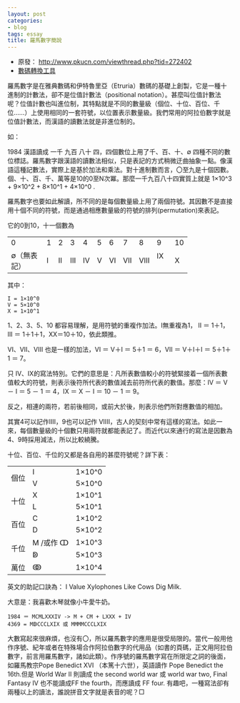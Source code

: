 ```yaml
---
layout: post
categories:
- blog
tags: essay
title: 羅馬數字簡說
---
```

+ 原發： <http://www.pkucn.com/viewthread.php?tid=272402>
+ [數碼轉換工具](/js-tools/numeral)


羅馬數字是在雅典數碼和伊特魯里亞（Etruria）數碼的基礎上創製，它是一種十進制的計數法，卻不是位值計數法（positional notation）。甚麼叫位值計數法呢？位值計數也叫進位制，其特點就是不同的數量級（個位、十位、百位、千位……）上使用相同的一套符號，以位置表示數量級。我們常用的阿拉伯數字就是位值計數法，而漢語的讀數法就是非進位制的。

如：

1984 漢語讀成 一千 九百 八十 四，四個數位上用了千、百、十、∅ 四種不同的數位標誌。羅馬數字跟漢語的讀數法相似，只是表記的方式稍微迂曲抽象一點。像漢語這種記數法，實際上是基於加法和乘法。對十進制數而言，〇至九是十個因數。個、十、百、千、萬等是10的0至N次冪。那麼一千九百八十四實質上就是 1×10^3 + 9×10^2 + 8×10^1 + 4×10^0 .

羅馬數字也要如此解讀，所不同的是每個數量級上用了兩個符號。其因數不是直接用十個不同的符號，而是通過相應數量級的符號的排列(permutation)來表記。

它的0到10，十一個數為 

<table cellspacing="0"  style="width:80%">
<tbody>
<tr><td>0</td><td> 1 </td><td>2</td><td> 3 </td><td>4</td><td> 5 </td><td>6</td><td> 7 </td><td>8 </td><td>9&nbsp; &nbsp;</td><td>10</td></tr>
<tr><td>∅（無表記）</td><td> I </td><td>II</td><td> III </td><td>IV</td><td> V </td><td>VI</td><td> VII </td><td>VIII </td><td>IX&nbsp; &nbsp;</td><td> X </td></tr>
</tbody>
</table>


其中：

	I = 1×10^0
	V = 5×10^0
	X = 1×10^1

1、2、3、5、10 都容易理解，是用符號的重複作加法。I無重複為1， II ＝ 1＋1，III ＝ 1＋1＋1，XX＝10＋10，依此類推。

VI、VII、VIII 也是一樣的加法，VI ＝ V＋I ＝ 5＋1 ＝ 6，VII ＝ V＋I＋I ＝ 5＋1＋1 ＝ 7。

只 IV、IX的寫法特別。它們的意思是：凡所表數值較小的符號緊接着一個所表數值較大的符號，則表示後符所代表的數值減去前符所代表的數值。那麼：IV ＝ V － I ＝ 5 － 1 ＝ 4，IX ＝ X － I ＝ 10 － 1 ＝ 9。

反之，相連的兩符，若前後相同，或前大於後，則表示他們所對應數值的相加。

其實4可以記作IIII，9也可以記作 VIIII，古人的契刻中常有這樣的寫法。如此一來，每個數量級的十個數只用兩符就都能表記了。而近代以來通行的寫法是因數為4、9時採用減法，所以比較繞騰。

十位、百位、千位的又都是各自用的甚麼符號呢？詳下表：

<table cellspacing="0" style="width:300px">
	<tbody>
	<tr><td rowspan="2">個位</td><td>I </td><td> 1×10^0</td></tr>
	<tr><td>V </td><td> 5×10^0</td></tr>
	<tr><td rowspan="2">十位</td><td>X </td><td> 1×10^1</td></tr>
	<tr><td>L </td><td> 5×10^1</td></tr>
	<tr><td rowspan="2">百位</td><td>C </td><td> 1×10^2</td></tr>
	<tr><td>D </td><td> 5×10^2</td></tr>
	<tr><td rowspan="2">千位</td><td>M /或作 ↀ</td><td> 1×10^3 </td></tr>
	<tr><td>ↁ </td><td> 5×10^3</td></tr>
	<tr><td rowspan="2">萬位</td><td>ↂ </td><td> 1×10^4</td></tr>
	</tbody>
</table>


英文的助記口訣為： I Value Xylophones Like Cows Dig Milk.

大意是：我喜歡木琴就像小牛愛牛奶。


	1984 ＝ MCMLXXXIV -> M + CM + LXXX + IV
	4369 = MↁCCCLXIX 或 MMMMCCCLXIX

大數寫起來很麻煩，也沒有〇，所以羅馬數字的應用是很受局限的。當代一般用他作序號、紀年或者在特殊場合作阿拉伯數字的代用品（如書的頁碼，正文用阿拉伯數字，前言用羅馬數字，諸如此類）。作序號的羅馬數字寫在所限定之詞的後面，如羅馬教宗Pope Benedict XVI （本篤十六世），英語讀作 Pope Benedict the 16th.但是 World War II 則讀成 the second world war 或 world war two, Final Fantasy IV 也不能讀成FF the fourth，而應讀成 FF four. 有趣吧，一種寫法卻有兩種以上的讀法，誰說拼音文字就是表音的呢？□

